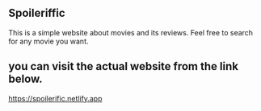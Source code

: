 ## Spoileriffic
This is a simple website about movies and its reviews.
Feel free to search for any movie you want.

## you can visit the actual website from the link below.
https://spoilerific.netlify.app
